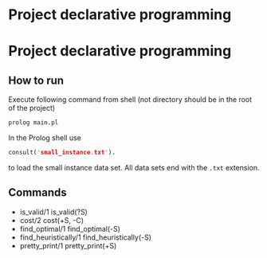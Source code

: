 # Project declarative programming
# Project declarative programming

## How to run

Execute following command from shell (not directory should be in the root of the project)

```bash
prolog main.pl
```

In the Prolog shell use 

```prolog
consult('small_instance.txt').
```

to load the small instance data set. All data sets end with the `.txt` extension.

## Commands
* is_valid/1 is_valid(?S)
* cost/2 cost(+S, -C)
* find_optimal/1 find_optimal(-S)
* find_heuristically/1 find_heuristically(-S)
* pretty_print/1 pretty_print(+S)
